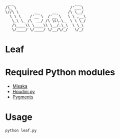 
	 ___                           ___  
	/\_ \                        /'___\ 
	\//\ \       __      __     /\ \__/ 
	  \ \ \    /'__`\  /'__`\   \ \ ,__\
	   \_\ \_ /\  __/ /\ \L\.\_  \ \ \_/
	   /\____\\ \____\\ \__/.\_\  \ \_\ 
	   \/____/ \/____/ \/__/\/_/   \/_/ 


Leaf
====

# Required Python modules
- [Misaka](http://misaka.61924.nl)
- [Houdini.py](http://python-houdini.61924.nl/)
- [Pygments](http://pygments.org/)

# Usage

```python
python leaf.py
```
